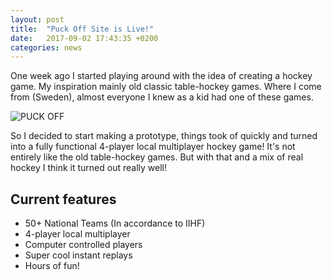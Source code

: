 ```yaml
---
layout: post
title:  "Puck Off Site is Live!"
date:   2017-09-02 17:43:35 +0200
categories: news
---
```


One week ago I started playing around with the idea of creating a hockey game. My inspiration mainly old classic table-hockey games. Where I come from (Sweden), almost everyone I knew as a kid had one of these games.

<div class="row">
    <div class="twelve columns">
        <img src="{{ site.github.url }}/assets/images/gameplay/1.png" alt="PUCK OFF" class="u-full-width">
    </div>
</div>

So I decided to start making a prototype, things took of quickly and turned into a fully functional 4-player local multiplayer hockey game!
It's not entirely like the old table-hockey games. But with that and a mix of real hockey I think it turned out really well!

## Current features

* 50+ National Teams (In accordance to IIHF)
* 4-player local multiplayer
* Computer controlled players
* Super cool instant replays
* Hours of fun!
